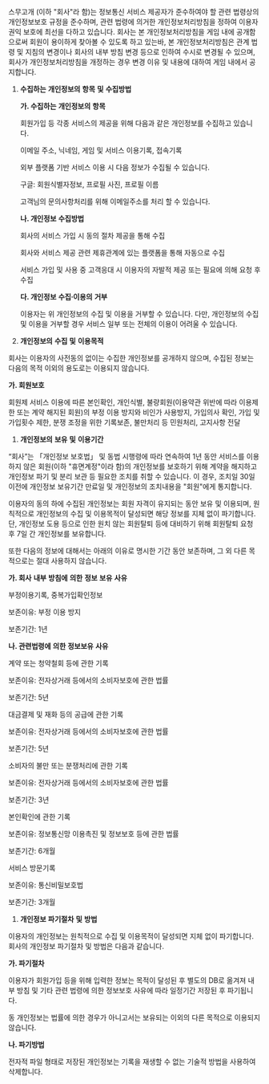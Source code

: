 스무고개 (이하 "회사"라 함)는 정보통신 서비스 제공자가 준수하여야 할 관련 법령상의 개인정보보호 규정을 준수하며, 관련 법령에 의거한 개인정보처리방침을 정하여 이용자 권익 보호에 최선을 다하고 있습니다. 회사는 본 개인정보처리방침을 게임 내에 공개함으로써 회원이 용이하게 찾아볼 수 있도록 하고 있는바, 본 개인정보처리방침은 관계 법령 및 지침의 변경이나 회사의 내부 방침 변경 등으로 인하여 수시로 변경될 수 있으며, 회사가 개인정보처리방침을 개정하는 경우 변경 이유 및 내용에 대하여 게임 내에서 공지합니다.

1. **수집하는** **개인정보의** **항목** **및** **수집방법**
    
    **가. 수집하는** **개인정보의** **항목**
    
    회원가입 등 각종 서비스의 제공을 위해 다음과 같은 개인정보를 수집하고 있습니다.
    
    이메일 주소, 닉네임, 게임 및 서비스 이용기록, 접속기록
    
    외부 플랫폼 기반 서비스 이용 시 다음 정보가 수집될 수 있습니다.
    
    구글: 회원식별자정보, 프로필 사진, 프로필 이름
    
    고객님의 문의사항처리를 위해 이메일주소를 처리 할 수 있습니다.
    
    **나. 개인정보** **수집방법**
    
    회사의 서비스 가입 시 동의 절차 제공을 통해 수집
    
    회사와 서비스 제공 관련 제휴관계에 있는 플랫폼을 통해 자동으로 수집
    
    서비스 가입 및 사용 중 고객응대 시 이용자의 자발적 제공 또는 필요에 의해 요청 후 수집
    
    **다. 개인정보** **수집∙이용의** **거부**
    
    이용자는 위 개인정보의 수집 및 이용을 거부할 수 있습니다. 다만, 개인정보의 수집 및 이용을 거부할 경우 서비스 일부 또는 전체의 이용이 어려울 수 있습니다.
    
2. **개인정보의** **수집** **및** **이용목적**

회사는 이용자의 사전동의 없이는 수집한 개인정보를 공개하지 않으며, 수집된 정보는 다음의 목적 이외의 용도로는 이용되지 않습니다.

**가. 회원보호**

회원제 서비스 이용에 따른 본인확인, 개인식별, 불량회원(이용약관 위반에 따라 이용제한 또는 계약 해지된 회원)의 부정 이용 방지와 비인가 사용방지, 가입의사 확인, 가입 및 가입횟수 제한, 분쟁 조정을 위한 기록보존, 불만처리 등 민원처리, 고지사항 전달

1. **개인정보의** **보유** **및** **이용기간**

“회사”는 「개인정보 보호법」 및 동법 시행령에 따라 연속하여 1년 동안 서비스를 이용하지 않은 회원(이하 "휴면계정"이라 함)의 개인정보를 보호하기 위해 계약을 해지하고 개인정보 파기 및 분리 보관 등 필요한 조치를 취할 수 있습니다. 이 경우, 조치일 30일 이전에 개인정보 보유기간 만료일 및 개인정보의 조치내용을 "회원"에게 통지합니다.

이용자의 동의 하에 수집된 개인정보는 회원 자격이 유지되는 동안 보유 및 이용되며, 원칙적으로 개인정보의 수집 및 이용목적이 달성되면 해당 정보를 지체 없이 파기합니다. 단, 개인정보 도용 등으로 인한 원치 않는 회원탈퇴 등에 대비하기 위해 회원탈퇴 요청 후 7일 간 개인정보를 보유합니다.

또한 다음의 정보에 대해서는 아래의 이유로 명시한 기간 동안 보존하며, 그 외 다른 목적으로는 절대 사용하지 않습니다.

**가. 회사** **내부** **방침에** **의한** **정보** **보유** **사유**

부정이용기록, 중복가입확인정보

보존이유: 부정 이용 방지

보존기간: 1년

**나. 관련법령에** **의한** **정보보유** **사유**

계약 또는 청약철회 등에 관한 기록

보존이유: 전자상거래 등에서의 소비자보호에 관한 법률

보존기간: 5년

대금결제 및 재화 등의 공급에 관한 기록

보존이유: 전자상거래 등에서의 소비자보호에 관한 법률

보존기간: 5년

소비자의 불만 또는 분쟁처리에 관한 기록

보존이유: 전자상거래 등에서의 소비자보호에 관한 법률

보존기간: 3년

본인확인에 관한 기록

보존이유: 정보통신망 이용촉진 및 정보보호 등에 관한 법률

보존기간: 6개월

서비스 방문기록

보존이유: 통신비밀보호법

보존기간: 3개월

1. **개인정보** **파기절차** **및** **방법**

이용자의 개인정보는 원칙적으로 수집 및 이용목적이 달성되면 지체 없이 파기합니다. 회사의 개인정보 파기절차 및 방법은 다음과 같습니다.

**가. 파기절차**

이용자가 회원가입 등을 위해 입력한 정보는 목적이 달성된 후 별도의 DB로 옮겨져 내부 방침 및 기타 관련 법령에 의한 정보보호 사유에 따라 일정기간 저장된 후 파기됩니다.

동 개인정보는 법률에 의한 경우가 아니고서는 보유되는 이외의 다른 목적으로 이용되지 않습니다.

**나. 파기방법**

전자적 파일 형태로 저장된 개인정보는 기록을 재생할 수 없는 기술적 방법을 사용하여 삭제합니다.
